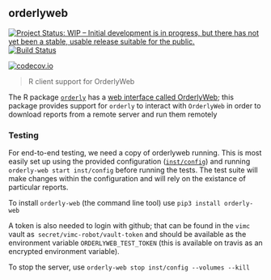 ## orderlyweb

[![Project Status: WIP – Initial development is in progress, but there has not yet been a stable, usable release suitable for the public.](https://www.repostatus.org/badges/latest/wip.svg)](https://www.repostatus.org/#wip)
[![Build Status](https://travis-ci.org/vimc/orderlyweb.svg?branch=master)](https://travis-ci.org/vimc/orderlyweb)

[![codecov.io](https://codecov.io/github/vimc/orderlyweb/coverage.svg?branch=master)](https://codecov.io/github/vimc/orderlyweb?branch=master)

> R client support for OrderlyWeb

The R package [`orderly`](https://github.com/vimc/orderly) has a [web interface called OrderlyWeb](https://github.com/vimc/orderly-web); this package provides support for `orderly` to interact with `OrderlyWeb` in order to download reports from a remote server and run them remotely

### Testing

For end-to-end testing, we need a copy of orderlyweb running.  This is most easily set up using the provided configuration ([`inst/config`](inst/config)) and running `orderly-web start inst/config` before running the tests.  The test suite will make changes within the configuration and will rely on the existance of particular reports.

To install `orderly-web` (the command line tool) use `pip3 install orderly-web`

A token is also needed to login with github; that can be found in the `vimc` vault as` secret/vimc-robot/vault-token` and should be available as the environment variable `ORDERLYWEB_TEST_TOKEN` (this is available on travis as an encrypted environment variable).

To stop the server, use `orderly-web stop inst/config --volumes --kill`
